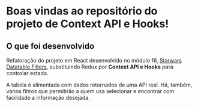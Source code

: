 # Boas vindas ao repositório do projeto de Context API e Hooks!

## O que foi desenvolvido

Refatoração do projeto em React desenvolvido no módulo 16, [Starwars Datatable Filters](https://github.com/EddyeBoy27/starwars-database-redux), substituindo Redux por **Context API e Hooks** para controlar estado.

A tabela é alimentada com dados retornados de uma API real. Há, também, vários filtros que permitirão a quem usa selecionar e encontrar com facilidade a informação desejada.
